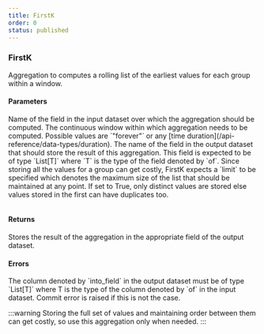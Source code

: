 ```yaml
---
title: FirstK
order: 0
status: published
---
```

### FirstK
Aggregation to computes a rolling list of the earliest values for each group 
within a window. 

#### Parameters
<Expandable title="of" type="str">
Name of the field in the input dataset over which the aggregation should be 
computed.
</Expandable>

<Expandable title="window" type="Window">
The continuous window within which aggregation needs to be computed. Possible 
values are `"forever"` or any [time duration](/api-reference/data-types/duration).
</Expandable>

<Expandable title="into_field" type="str">
The name of the field in the output dataset that should store the result of this
aggregation. This field is expected to be of type `List[T]` where `T` is the type
of the field denoted by `of`.
</Expandable>

<Expandable title="limit" type="int">
Since storing all the values for a group can get costly, FirstK expects a 
`limit` to be specified which denotes the maximum size of the list that should 
be maintained at any point.
</Expandable>

<Expandable title="dedup" type="bool">
If set to True, only distinct values are stored else values stored in the first
can have duplicates too.
</Expandable>

<pre snippet="api-reference/aggregations/firstk#basic" status="success" 
    message="FirstK in window of 1 day">
</pre>

#### Returns
<Expandable type="List[T]">
Stores the result of the aggregation in the appropriate field of the output 
dataset. 
</Expandable>


#### Errors
<Expandable title="Incorrect output type">
The column denoted by `into_field` in the output dataset must be of type `List[T]`
where T is the type of the column denoted by `of` in the input dataset. Commit error
is raised if this is not the case.
</Expandable>

:::warning
Storing the full set of values and maintaining order between them can get costly, 
so use this aggregation only when needed.
:::

<pre snippet="api-reference/aggregations/firstk#incorrect_type" status="error" 
    message="amounts should be of type List[int], not int">
</pre>
